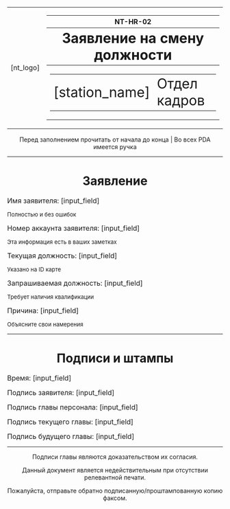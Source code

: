 <table>
<td>[nt_logo]</td>
<td><table>
<tr><th>NT-HR-02</th></tr>
<tr><th><font size="6">Заявление на смену должности</font></th></tr>
<tr><th><table><td><font size="6">[station_name]</font></td>
<td><font size="6">Отдел кадров</font></td></table></th></tr></table></td></table>
<p><center>Перед заполнением прочитать от начала до конца | Во всех PDA имеется ручка</center></p>
<hr></hr>
<h1><center>Заявление</center></h1>
<p><font size="3">Имя заявителя: [input_field]</font></p>
<p><font size="2">Полностью и без ошибок</font></p>
<p><font size="3">Номер аккаунта заявителя: [input_field]</font></p>
<p><font size="2">Эта информация есть в ваших заметках</font></p>
<p><font size="3">Текущая должность: [input_field]</font></p>
<p><font size="2">Указано на ID карте</font></p>
<p><font size="3">Запрашиваемая должность: [input_field]</font></p>
<p><font size="2">Требует наличия квалификации</font></p>
<p><font size="3">Причина: [input_field]</font></p>
<p><font size="2">Объясните свои намерения</font></p>
<hr></hr>
<h1><center>Подписи и штампы</center></h1>
<p><font size="3">Время: [input_field]</font></p>
<p><font size="3">Подпись заявителя: [input_field]</font></p>
<p><font size="3">Подпись главы персонала: [input_field]</font></p>
<p><font size="3">Подпись текущего главы: [input_field]</font></p>
<p><font size="3">Подпись будущего главы: [input_field]</font></p>
<hr></hr>
<center>
<p>Подписи главы являются доказательством их согласия.</p>
<p>Данный документ является недействительным при отсутствии релевантной печати.</p>
<p>Пожалуйста, отправьте обратно подписанную/проштампованную копию факсом.</p>
</center>
</body>
